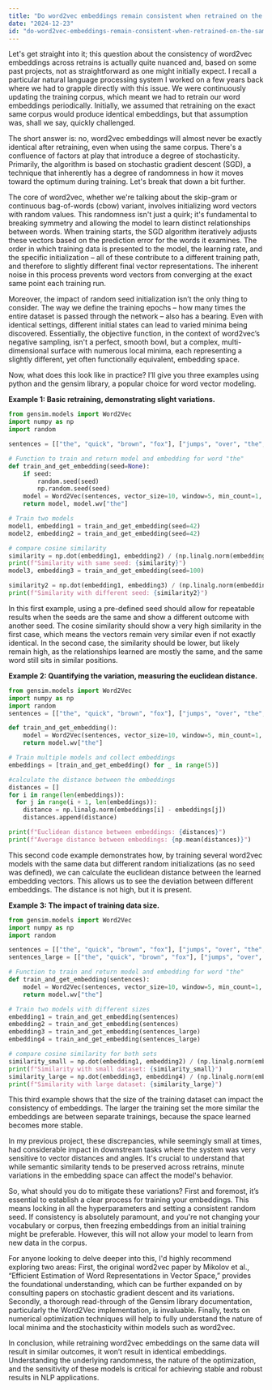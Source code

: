 ```yaml
---
title: "Do word2vec embeddings remain consistent when retrained on the same sentences?"
date: "2024-12-23"
id: "do-word2vec-embeddings-remain-consistent-when-retrained-on-the-same-sentences"
---
```


Let's get straight into it; this question about the consistency of word2vec embeddings across retrains is actually quite nuanced and, based on some past projects, not as straightforward as one might initially expect. I recall a particular natural language processing system I worked on a few years back where we had to grapple directly with this issue. We were continuously updating the training corpus, which meant we had to retrain our word embeddings periodically. Initially, we assumed that retraining on the exact same corpus would produce identical embeddings, but that assumption was, shall we say, quickly challenged.

The short answer is: no, word2vec embeddings will almost never be exactly identical after retraining, even when using the same corpus. There's a confluence of factors at play that introduce a degree of stochasticity. Primarily, the algorithm is based on stochastic gradient descent (SGD), a technique that inherently has a degree of randomness in how it moves toward the optimum during training. Let's break that down a bit further.

The core of word2vec, whether we're talking about the skip-gram or continuous bag-of-words (cbow) variant, involves initializing word vectors with random values. This randomness isn't just a quirk; it's fundamental to breaking symmetry and allowing the model to learn distinct relationships between words. When training starts, the SGD algorithm iteratively adjusts these vectors based on the prediction error for the words it examines. The order in which training data is presented to the model, the learning rate, and the specific initialization – all of these contribute to a different training path, and therefore to slightly different final vector representations. The inherent noise in this process prevents word vectors from converging at the exact same point each training run.

Moreover, the impact of random seed initialization isn’t the only thing to consider. The way we define the training epochs – how many times the entire dataset is passed through the network – also has a bearing. Even with identical settings, different initial states can lead to varied minima being discovered. Essentially, the objective function, in the context of word2vec’s negative sampling, isn't a perfect, smooth bowl, but a complex, multi-dimensional surface with numerous local minima, each representing a slightly different, yet often functionally equivalent, embedding space.

Now, what does this look like in practice? I’ll give you three examples using python and the gensim library, a popular choice for word vector modeling.

**Example 1: Basic retraining, demonstrating slight variations.**

```python
from gensim.models import Word2Vec
import numpy as np
import random

sentences = [["the", "quick", "brown", "fox"], ["jumps", "over", "the", "lazy", "dog"]]

# Function to train and return model and embedding for word "the"
def train_and_get_embedding(seed=None):
    if seed:
        random.seed(seed)
        np.random.seed(seed)
    model = Word2Vec(sentences, vector_size=10, window=5, min_count=1, workers=4, seed=seed)
    return model, model.wv["the"]

# Train two models
model1, embedding1 = train_and_get_embedding(seed=42)
model2, embedding2 = train_and_get_embedding(seed=42)

# compare cosine similarity
similarity = np.dot(embedding1, embedding2) / (np.linalg.norm(embedding1) * np.linalg.norm(embedding2))
print(f"Similarity with same seed: {similarity}")
model3, embedding3 = train_and_get_embedding(seed=100)

similarity2 = np.dot(embedding1, embedding3) / (np.linalg.norm(embedding1) * np.linalg.norm(embedding3))
print(f"Similarity with different seed: {similarity2}")

```

In this first example, using a pre-defined seed should allow for repeatable results when the seeds are the same and show a different outcome with another seed. The cosine similarity should show a very high similarity in the first case, which means the vectors remain very similar even if not exactly identical. In the second case, the similarity should be lower, but likely remain high, as the relationships learned are mostly the same, and the same word still sits in similar positions.

**Example 2: Quantifying the variation, measuring the euclidean distance.**

```python
from gensim.models import Word2Vec
import numpy as np
import random
sentences = [["the", "quick", "brown", "fox"], ["jumps", "over", "the", "lazy", "dog"]]

def train_and_get_embedding():
    model = Word2Vec(sentences, vector_size=10, window=5, min_count=1, workers=4)
    return model.wv["the"]

# Train multiple models and collect embeddings
embeddings = [train_and_get_embedding() for _ in range(5)]

#calculate the distance between the embeddings
distances = []
for i in range(len(embeddings)):
  for j in range(i + 1, len(embeddings)):
    distance = np.linalg.norm(embeddings[i] - embeddings[j])
    distances.append(distance)

print(f"Euclidean distance between embeddings: {distances}")
print(f"Average distance between embeddings: {np.mean(distances)}")
```

This second code example demonstrates how, by training several word2vec models with the same data but different random initializations (as no seed was defined), we can calculate the euclidean distance between the learned embedding vectors. This allows us to see the deviation between different embeddings. The distance is not high, but it is present.

**Example 3: The impact of training data size.**

```python
from gensim.models import Word2Vec
import numpy as np
import random

sentences = [["the", "quick", "brown", "fox"], ["jumps", "over", "the", "lazy", "dog"]] * 100 #small dataset
sentences_large = [["the", "quick", "brown", "fox"], ["jumps", "over", "the", "lazy", "dog"]] * 10000 #larger dataset

# Function to train and return model and embedding for word "the"
def train_and_get_embedding(sentences):
    model = Word2Vec(sentences, vector_size=10, window=5, min_count=1, workers=4)
    return model.wv["the"]

# Train two models with different sizes
embedding1 = train_and_get_embedding(sentences)
embedding2 = train_and_get_embedding(sentences)
embedding3 = train_and_get_embedding(sentences_large)
embedding4 = train_and_get_embedding(sentences_large)

# compare cosine similarity for both sets
similarity_small = np.dot(embedding1, embedding2) / (np.linalg.norm(embedding1) * np.linalg.norm(embedding2))
print(f"Similarity with small dataset: {similarity_small}")
similarity_large = np.dot(embedding3, embedding4) / (np.linalg.norm(embedding3) * np.linalg.norm(embedding4))
print(f"Similarity with large dataset: {similarity_large}")
```

This third example shows that the size of the training dataset can impact the consistency of embeddings. The larger the training set the more similar the embeddings are between separate trainings, because the space learned becomes more stable.

In my previous project, these discrepancies, while seemingly small at times, had considerable impact in downstream tasks where the system was very sensitive to vector distances and angles. It's crucial to understand that while semantic similarity tends to be preserved across retrains, minute variations in the embedding space can affect the model's behavior.

So, what should you do to mitigate these variations? First and foremost, it’s essential to establish a clear process for training your embeddings. This means locking in all the hyperparameters and setting a consistent random seed. If consistency is absolutely paramount, and you're not changing your vocabulary or corpus, then freezing embeddings from an initial training might be preferable. However, this will not allow your model to learn from new data in the corpus.

For anyone looking to delve deeper into this, I'd highly recommend exploring two areas: First, the original word2vec paper by Mikolov et al., “Efficient Estimation of Word Representations in Vector Space,” provides the foundational understanding, which can be further expanded on by consulting papers on stochastic gradient descent and its variations. Secondly, a thorough read-through of the Gensim library documentation, particularly the Word2Vec implementation, is invaluable. Finally, texts on numerical optimization techniques will help to fully understand the nature of local minima and the stochasticity within models such as word2vec.

In conclusion, while retraining word2vec embeddings on the same data will result in similar outcomes, it won’t result in identical embeddings. Understanding the underlying randomness, the nature of the optimization, and the sensitivity of these models is critical for achieving stable and robust results in NLP applications.

